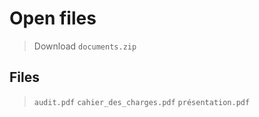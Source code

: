 # Open files

> Download `documents.zip`

## Files

> `audit.pdf`
> `cahier_des_charges.pdf`
> `présentation.pdf`
